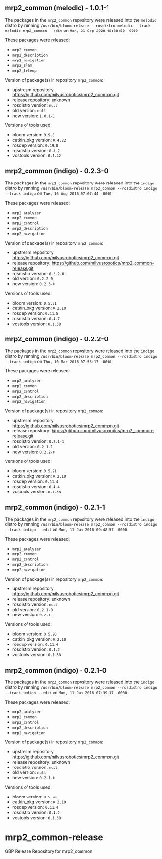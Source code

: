 ## mrp2_common (melodic) - 1.0.1-1

The packages in the `mrp2_common` repository were released into the `melodic` distro by running `/usr/bin/bloom-release --rosdistro melodic --track melodic mrp2_common --edit` on `Mon, 21 Sep 2020 08:30:50 -0000`

These packages were released:
- `mrp2_common`
- `mrp2_description`
- `mrp2_navigation`
- `mrp2_slam`
- `mrp2_teleop`

Version of package(s) in repository `mrp2_common`:

- upstream repository: https://github.com/milvusrobotics/mrp2_common.git
- release repository: unknown
- rosdistro version: `null`
- old version: `null`
- new version: `1.0.1-1`

Versions of tools used:

- bloom version: `0.9.8`
- catkin_pkg version: `0.4.22`
- rosdep version: `0.19.0`
- rosdistro version: `0.8.2`
- vcstools version: `0.1.42`


## mrp2_common (indigo) - 0.2.3-0

The packages in the `mrp2_common` repository were released into the `indigo` distro by running `/usr/bin/bloom-release mrp2_common --rosdistro indigo --track indigo` on `Tue, 16 Aug 2016 07:07:44 -0000`

These packages were released:
- `mrp2_analyzer`
- `mrp2_common`
- `mrp2_control`
- `mrp2_description`
- `mrp2_navigation`

Version of package(s) in repository `mrp2_common`:

- upstream repository: https://github.com/milvusrobotics/mrp2_common.git
- release repository: https://github.com/milvusrobotics/mrp2_common-release.git
- rosdistro version: `0.2.2-0`
- old version: `0.2.2-0`
- new version: `0.2.3-0`

Versions of tools used:

- bloom version: `0.5.21`
- catkin_pkg version: `0.2.10`
- rosdep version: `0.11.5`
- rosdistro version: `0.4.7`
- vcstools version: `0.1.38`


## mrp2_common (indigo) - 0.2.2-0

The packages in the `mrp2_common` repository were released into the `indigo` distro by running `/usr/bin/bloom-release mrp2_common --rosdistro indigo --track indigo` on `Thu, 10 Mar 2016 07:53:17 -0000`

These packages were released:
- `mrp2_analyzer`
- `mrp2_common`
- `mrp2_control`
- `mrp2_description`
- `mrp2_navigation`

Version of package(s) in repository `mrp2_common`:

- upstream repository: https://github.com/milvusrobotics/mrp2_common.git
- release repository: https://github.com/milvusrobotics/mrp2_common-release.git
- rosdistro version: `0.2.1-1`
- old version: `0.2.1-1`
- new version: `0.2.2-0`

Versions of tools used:

- bloom version: `0.5.21`
- catkin_pkg version: `0.2.10`
- rosdep version: `0.11.4`
- rosdistro version: `0.4.4`
- vcstools version: `0.1.38`


## mrp2_common (indigo) - 0.2.1-1

The packages in the `mrp2_common` repository were released into the `indigo` distro by running `/usr/bin/bloom-release mrp2_common --rosdistro indigo --track indigo --edit` on `Mon, 11 Jan 2016 09:48:57 -0000`

These packages were released:
- `mrp2_analyzer`
- `mrp2_common`
- `mrp2_control`
- `mrp2_description`
- `mrp2_navigation`

Version of package(s) in repository `mrp2_common`:
- upstream repository: https://github.com/milvusrobotics/mrp2_common.git
- release repository: unknown
- rosdistro version: `null`
- old version: `0.2.1-0`
- new version: `0.2.1-1`

Versions of tools used:
- bloom version: `0.5.20`
- catkin_pkg version: `0.2.10`
- rosdep version: `0.11.4`
- rosdistro version: `0.4.2`
- vcstools version: `0.1.38`


## mrp2_common (indigo) - 0.2.1-0

The packages in the `mrp2_common` repository were released into the `indigo` distro by running `/usr/bin/bloom-release mrp2_common --rosdistro indigo --track indigo --edit` on `Mon, 11 Jan 2016 07:39:17 -0000`

These packages were released:
- `mrp2_analyzer`
- `mrp2_common`
- `mrp2_control`
- `mrp2_description`
- `mrp2_navigation`

Version of package(s) in repository `mrp2_common`:
- upstream repository: https://github.com/milvusrobotics/mrp2_common.git
- release repository: unknown
- rosdistro version: `null`
- old version: `null`
- new version: `0.2.1-0`

Versions of tools used:
- bloom version: `0.5.20`
- catkin_pkg version: `0.2.10`
- rosdep version: `0.11.4`
- rosdistro version: `0.4.2`
- vcstools version: `0.1.38`


# mrp2_common-release
GBP Release Repository for mrp2_common
